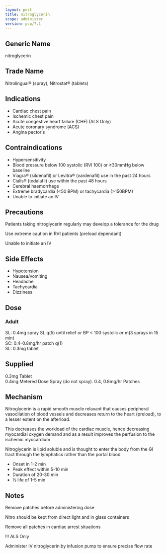 ```yaml
---
layout: post
title: nitroglycerin
scope: administer
version: pcp/7.1
---
```


## Generic Name

nitroglycerin

## Trade Name

Nitrolingual® (spray), Nitrostat® (tablets)

## Indications

- Cardiac chest pain
- Ischemic chest pain
- Acute congestive heart failure (CHF) (ALS Only)
- Acute coronary syndrome (ACS)
- Angina pectoris

## Contraindications

- Hypersensitivity
- Blood pressure below 100 systolic (RVI 100) or ≥30mmHg below baseline
- Viagra® (sildenafil) or Levitra® (vardenafil) use in the past 24 hours
- Cialis® (tedalafil) use within the past 48 hours
- Cerebral haemorrhage
- Extreme bradycardia (<50 BPM) or tachycardia (>150BPM)
- Unable to initiate an IV

## Precautions

Patients taking nitroglycerin regularly may develop a tolerance for the drug

Use extreme caution in RVI patients (preload dependant)

Unable to initiate an IV

## Side Effects

- Hypotension
- Nausea/vomiting
- Headache
- Tachycardia
- Dizziness

## Dose

### Adult  
SL: 0.4mg spray SL q(5) until relief _or_ BP < 100 systolic _or_ m(3 sprays in 15 min)  
SC: 0.4-0.8mg/hr patch q(1)  
SL: 0.3mg tablet

## Supplied

0.3mg Tablet  
0.4mg Metered Dose Spray (do not spray).
0.4, 0.8mg/hr Patches

## Mechanism

Nitroglycerin is a rapid smooth muscle relaxant that causes peripheral vasodilation of blood vessels and decreases return to the heart (preload), to a lesser extent on the afterload.

This decreases the workload of the cardiac muscle, hence decreasing myocardial oxygen demand and as a result improves the perfusion to the ischemic myocardium

Nitroglycerin is lipid soluble and is thought to enter the body from the GI tract through the lymphatics rather than the portal blood

- Onset in 1-2 min
- Peak effect within 5-10 min
- Duration of 20-30 min
- ½ life of 1-5 min

## Notes

Remove patches before administering dose

Nitro should be kept from direct light and in glass containers

Remove all patches in cardiac arrest situations

!!! ALS Only

Administer IV nitroglycerin by infusion pump to ensure precise flow rate
